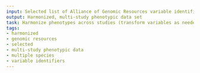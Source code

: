```yaml
---
input: Selected list of Alliance of Genomic Resources variable identifiers for multiple species
output: Harmonized, multi-study phenotypic data set
task: Harmonize phenotypes across studies (transform variables as needed)
tags:
- harmonized
- genomic resources
- selected
- multi-study phenotypic data
- multiple species
- variable identifiers
---
```

